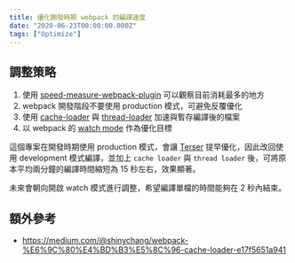 ```yaml
---
title: 優化開發時期 webpack 的編譯速度
date: "2020-06-23T00:00:00.000Z"
tags: ["Optimize"]
---
```


## 調整策略

1. 使用 [speed-measure-webpack-plugin](https://github.com/stephencookdev/speed-measure-webpack-plugin) 可以觀察目前消耗最多的地方
2. webpack 開發階段不要使用 production 模式，可避免反覆優化
3. 使用 [cache-loader](https://github.com/webpack-contrib/cache-loader) 與 [thread-loader](https://github.com/webpack-contrib/thread-loader) 加速與暫存編譯後的檔案
4. 以 webpack 的 [watch mode](https://webpack.js.org/configuration/watch/#root) 作為優化目標

這個專案在開發時期使用 production 模式，會讓 [Terser](https://webpack.js.org/plugins/terser-webpack-plugin/#root) 提早優化，因此改回使用 development 模式編譯，並加上 `cache loader` 與 `thread loader` 後，可將原本平均兩分鐘的編譯時間縮短為 15 秒左右，效果顯著。

未來會朝向開啟 watch 模式進行調整，希望編譯單檔的時間能夠在 2 秒內結束。

## 額外參考

- https://medium.com/@shinychang/webpack-%E6%9C%80%E4%BD%B3%E5%8C%96-cache-loader-e17f5651a941
